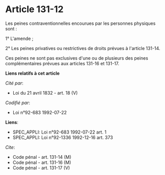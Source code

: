 # Article 131-12

Les peines contraventionnelles encourues par les personnes physiques sont :

1° L'amende ;

2° Les peines privatives ou restrictives de droits prévues à l'article 131-14.

Ces peines ne sont pas exclusives d'une ou de plusieurs des peines complémentaires prévues aux articles 131-16 et 131-17.

**Liens relatifs à cet article**

_Cité par_:

  - Loi du 21 avril 1832 - art. 18 (V)

_Codifié par_:

  - Loi n°92-683 1992-07-22

**Liens**:

  - SPEC_APPLI: Loi n°92-683 1992-07-22 art. 1
  - SPEC_APPLI: Loi n°92-1336 1992-12-16 art. 373

_Cite_:

  - Code pénal - art. 131-14 (M)
  - Code pénal - art. 131-16 (M)
  - Code pénal - art. 131-17 (V)
